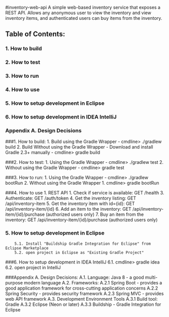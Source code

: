 #inventory-web-api
A simple web-based inventory service that exposes a REST API.  Allows any anonymous user to view the inventory and view inventory items, and authenticated users can buy items from the inventory.
 
 

## Table of Contents:
### 1. How to build
### 2. How to test
### 3. How to run
### 4. How to use
### 5. How to setup development in Eclipse
### 6. How to setup development in IDEA IntelliJ
### Appendix A. Design Decisions


###1. How to build:
      1. Build using the Gradle Wrapper
         - cmdline> ./gradlew build
      2. Build Without using the Gradle Wrapper
         - Download and install Gradle 2.3+ manually
         - cmdline> gradle build

###2. How to test:
      1. Using the Gradle Wrapper
         - cmdline> ./gradlew test
      2. Without using the Gradle Wrapper
         - cmdline> gradle test

 
###3. How to run:
      1. Using the Gradle Wrapper
         - cmdline> ./gradlew bootRun
      2. Without using the Gradle Wrapper
         1. cmdline> gradle bootRun

	
###4. How to use
      1. REST API
         1. Check if service is available:		GET /health
         3. Authenticate:				GET /auth/token
         4. Get the inventory listing:			GET /api/inventory-item
         5. Get the inventory item with id={id}:	GET /api/inventory-item/{id}
	 6. Add an item to the inventory:		GET /api/inventory-item/{id}/purchase	(authorized users only)
         7. Buy an item from the inventory:		GET /api/inventory-item/{id}/purchase	(authorized users only)

		
### 5. How to setup development in Eclipse
		5.1. Install "Buildship Gradle Integration for Eclipse" from Eclipse Marketplace
		5.2. open project in Eclipse as "Existing Gradle Project"
 

###6. How to setup development in IDEA IntelliJ
   		6.1. cmdline> gradle idea
		6.2. open project in IntelliJ
		
 

###Appendix A. Design Decisions:
	A.1. Language: Java 8 - a good multi-purpose modern language
	A.2. Frameworks:
		A.2.1 Spring Boot - provides a good application framework for cross-cutting application concerns
		A.2.2 Spring Security - provides security framework
		A.2.3 Spring MVC - provides web API framework
	A.3. Development Environment Tools
		A.3.1 Build tool: Gradle
		A.3.2 Eclipse (Neon or later)
		A.3.3 Buildship - Gradle Integration for Eclipse
